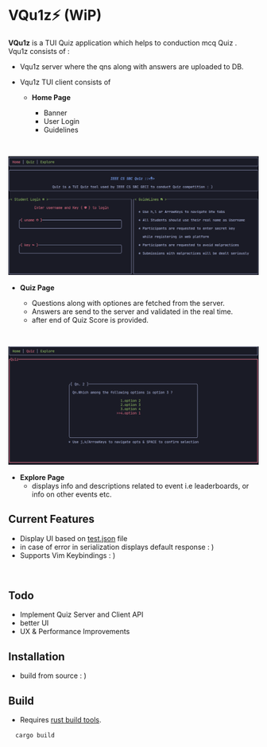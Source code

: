 # VQu1z⚡ (WiP)

**VQu1z** 
 is a TUI Quiz application which helps to conduction mcq Quiz . 
<br>
Vqu1z consists of : 
-  Vqu1z server where the qns along with answers are uploaded to DB.
- Vqu1z TUI client consists of  

    - **Home Page**

        - Banner
        - User Login
        - Guidelines
<br>

![Home](assets/vq_1.png)

- **Quiz Page**

	- Questions along with optiones are fetched from the server.
	- Answers are send to the server and validated in the real time.
    - after end of Quiz Score is provided.
<br>

![Quiz](assets/vq_2.png)

- **Explore Page**
    - displays info and descriptions related to event i.e leaderboards, or info on other events etc.

## Current Features
- Display UI based on [test.json](/test.json)  file
- in case of error in serialization displays default response : )
- Supports Vim Keybindings : )
<br>

## Todo

- Implement Quiz Server  and Client API
- better UI
- UX & Performance Improvements

## Installation
 - build from source : ) 

## Build   
- Requires [rust build tools](https://www.rust-lang.org/tools/install).

```bash
  cargo build
```
